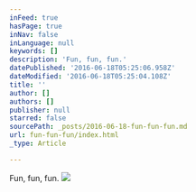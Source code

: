 ```yaml
---
inFeed: true
hasPage: true
inNav: false
inLanguage: null
keywords: []
description: 'Fun, fun, fun.'
datePublished: '2016-06-18T05:25:06.958Z'
dateModified: '2016-06-18T05:25:04.108Z'
title: ''
author: []
authors: []
publisher: null
starred: false
sourcePath: _posts/2016-06-18-fun-fun-fun.md
url: fun-fun-fun/index.html
_type: Article

---
```

Fun, fun, fun.
![](https://the-grid-user-content.s3-us-west-2.amazonaws.com/206453d4-004d-4cfc-adb9-cef4ba90ffef.jpg)